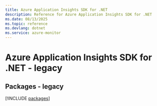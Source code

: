 ```yaml
---
title: Azure Application Insights SDK for .NET
description: Reference for Azure Application Insights SDK for .NET
ms.date: 08/13/2025
ms.topic: reference
ms.devlang: dotnet
ms.service: azure-monitor
---
```

# Azure Application Insights SDK for .NET - legacy
## Packages - legacy
[!INCLUDE [packages](application-insights-index.md)]